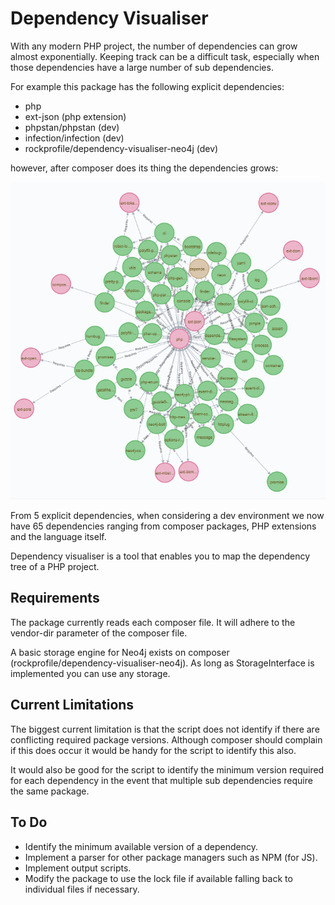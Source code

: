 # Dependency Visualiser

With any modern PHP project, the number of dependencies can grow
almost exponentially. Keeping track can be a difficult task,
especially when those dependencies have a large number of sub
dependencies.

For example this package has the following explicit dependencies:

* php
* ext-json (php extension)
* phpstan/phpstan (dev)
* infection/infection (dev)
* rockprofile/dependency-visualiser-neo4j (dev)

however, after composer does its thing the dependencies grows:

!['Project Dependencies'](images/dependencies.png "Project Dependencies")

From 5 explicit dependencies, when considering a dev environment
we now have 65 dependencies ranging from composer packages, PHP
extensions and the language itself.

Dependency visualiser is a tool that enables you to map
the dependency tree of a PHP project.

## Requirements

The package currently reads each composer file. It will adhere 
to the vendor-dir parameter of the composer file.

A basic storage engine for Neo4j exists on composer
(rockprofile/dependency-visualiser-neo4j). As long as 
StorageInterface is implemented you can use any storage.

## Current Limitations

The biggest current limitation is that the script does not identify if
there are conflicting required package versions. Although composer
should complain if this does occur it would be handy for the script to 
identify this also.

It would also be good for the script to identify the minimum version
required for each dependency in the event that multiple sub dependencies
require the same package.

## To Do
* Identify the minimum available version of a dependency.
* Implement a parser for other package managers such as NPM (for JS).
* Implement output scripts.
* Modify the package to use the lock file if available falling back to
individual files if necessary.